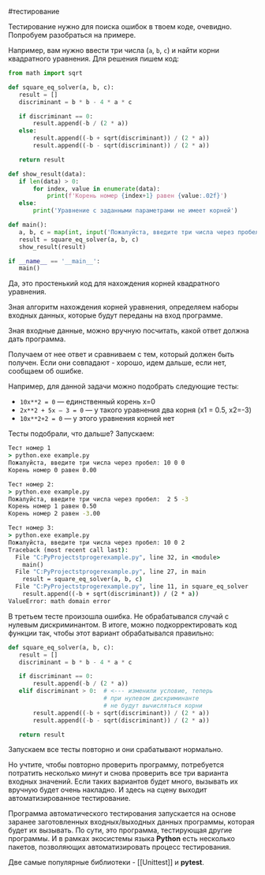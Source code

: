 #тестирование 

Тестирование нужно для поиска ошибок в твоем коде, очевидно. Попробуем разобраться на примере.

Например, вам нужно ввести три числа (`a`, `b`, `c`) и найти корни квадратного уравнения. Для решения пишем код:
```python
from math import sqrt

def square_eq_solver(a, b, c):
   result = []
   discriminant = b * b - 4 * a * c

   if discriminant == 0:
       result.append(-b / (2 * a))
   else:
       result.append((-b + sqrt(discriminant)) / (2 * a))
       result.append((-b - sqrt(discriminant)) / (2 * a))

   return result

def show_result(data):
   if len(data) > 0:
       for index, value in enumerate(data):
           print(f'Корень номер {index+1} равен {value:.02f}')
   else:
       print('Уравнение с заданными параметрами не имеет корней')

def main():
   a, b, c = map(int, input('Пожалуйста, введите три числа через пробел: ').split())
   result = square_eq_solver(a, b, c)
   show_result(result)

if __name__ == '__main__':
   main()
```
Да, это простенький код для нахождения корней квадратного уравнения.

Зная алгоритм нахождения корней уравнения, определяем наборы входных данных, которые будут переданы на вход программе.

Зная входные данные, можно вручную посчитать, какой ответ должна дать программа.

Получаем от нее ответ и сравниваем с тем, который должен быть получен. Если они совпадают - хорошо, идем дальше, если нет, сообщаем об ошибке.

Например, для данной задачи можно подобрать следующие тесты:
- `10x**2 = 0` — единственный корень x=0
- `2x**2 + 5x — 3 = 0` — у такого уравнения два корня (x1 = 0.5, x2=-3)
- `10x**2+2 = 0` — у этого уравнения корней нет

Тесты подобрали, что дальше? Запускаем:
```cmd
Тест номер 1
> python.exe example.py
Пожалуйста, введите три числа через пробел: 10 0 0
Корень номер 0 равен 0.00

Тест номер 2:
> python.exe example.py
Пожалуйста, введите три числа через пробел:  2 5 -3
Корень номер 1 равен 0.50
Корень номер 2 равен -3.00

Тест номер 3:
> python.exe example.py
Пожалуйста, введите три числа через пробел: 10 0 2
Traceback (most recent call last):
  File "C:PyProjectstprogerexample.py", line 32, in <module>
    main()
  File "C:PyProjectstprogerexample.py", line 27, in main
    result = square_eq_solver(a, b, c)
  File "C:PyProjectstprogerexample.py", line 11, in square_eq_solver
    result.append((-b + sqrt(discriminant)) / (2 * a))
ValueError: math domain error
```
В третьем тесте произошла ошибка. Не обрабатывался случай с нулевым дискриминантом. В итоге, можно подкорректировать код функции так, чтобы этот вариант обрабатывался правильно:
```python
def square_eq_solver(a, b, c):
   result = []
   discriminant = b * b - 4 * a * c

   if discriminant == 0:
       result.append(-b / (2 * a))
   elif discriminant > 0:  # <--- изменили условие, теперь
                           # при нулевом дискриминанте
                           # не будут вычисляться корни
       result.append((-b + sqrt(discriminant)) / (2 * a))
       result.append((-b - sqrt(discriminant)) / (2 * a))

   return result
```
Запускаем все тесты повторно и они срабатывают нормально.

Но учтите, чтобы повторно проверить программу, потребуется потратить несколько минут и снова проверить все три варианта входных значений. Если таких вариантов будет много, вызывать их вручную будет очень накладно. И здесь на сцену выходит автоматизированное тестирование.

Программа автоматического тестирования запускается на основе заранее заготовленных входных/выходных данных программы, которая будет их вызывать. По сути, это программа, тестирующая другие программы. И в рамках экосистемы языка **Python** есть несколько пакетов, позволяющих автоматизировать процесс тестирования.

Две самые популярные библиотеки - [[Unittest]] и **pytest**.